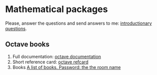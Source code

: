 # Mathematical packages

Please, answer the questions and send answers to me: [introductionary questions](form.html).

## Octave books

1. Full documentation: [octave documentation](https://octave.org/octave.pdf)
1. Short reference card: [octave refcard](https://web.ti.bfh.ch/~sha1/Octave/refcard-a4.pdf)
1. Books [A list of books. Password: the the room name](https://yadi.sk/d/jVorBlW1ANh_OA)
